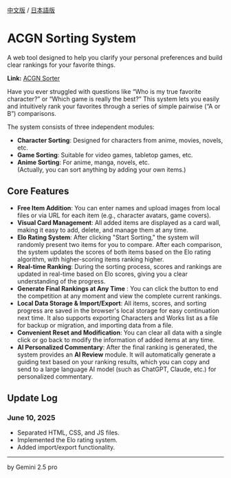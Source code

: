 [中文版](./README.md) / [日本語版](./README.ja.md)

# ACGN Sorting System

A web tool designed to help you clarify your personal preferences and build clear rankings for your favorite things.

**Link:** [ACGN Sorter](https://elflare.github.io/ACGN-Sorter/)

Have you ever struggled with questions like “Who is my true favorite character?” or “Which game is really the best?” This system lets you easily and intuitively rank your favorites through a series of simple pairwise (“A or B”) comparisons.

The system consists of three independent modules:
- **Character Sorting**: Designed for characters from anime, movies, novels, etc.
- **Game Sorting**: Suitable for video games, tabletop games, etc.
- **Anime Sorting**: For anime, manga, novels, etc.
<br>(Actually, you can sort anything by adding your own items.)

## Core Features

- **Free Item Addition**: You can enter names and upload images from local files or via URL for each item (e.g., character avatars, game covers).
- **Visual Card Management**: All added items are displayed as a card wall, making it easy to add, delete, and manage them at any time.
- **Elo Rating System**: After clicking "Start Sorting," the system will randomly present two items for you to compare. After each comparison, the system updates the scores of both items based on the Elo rating algorithm, with higher-scoring items ranking higher.
- **Real-time Ranking**: During the sorting process, scores and rankings are updated in real-time based on Elo scores, giving you a clear understanding of the progress.
- **Generate Final Rankings at Any Time** : You can click the button to end the competition at any moment and view the complete current rankings.
- **Local Data Storage & Import/Export**: All items, scores, and sorting progress are saved in the browser's local storage for easy continuation next time. It also supports exporting Characters and Works list as a file for backup or migration, and importing data from a file.
- **Convenient Reset and Modification**: You can clear all data with a single click or go back to modify the information of added items at any time.
- **AI Personalized Commentary**: After the final ranking is generated, the system provides an **AI Review** module. It will automatically generate a guiding text based on your ranking results, which you can copy and send to a large language AI model (such as ChatGPT, Claude, etc.) for personalized commentary.

## Update Log
### June 10, 2025
- Separated HTML, CSS, and JS files.
- Implemented the Elo rating system.
- Added import/export functionality.
---

by Gemini 2.5 pro
